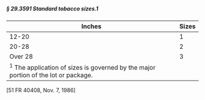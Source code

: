 ##### § 29.3591 Standard tobacco sizes.1 #####

|                                           Inches                                            |Sizes|
|---------------------------------------------------------------------------------------------|-----|
|                                            12-20                                            |  1  |
|                                            20-28                                            |  2  |
|                                           Over 28                                           |  3  |
|<sup>1</sup> The application of sizes is governed by the major portion of the lot or package.|     |

[51 FR 40408, Nov. 7, 1986]